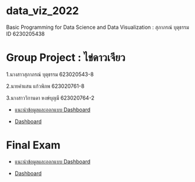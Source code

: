 # data_viz_2022
Basic Programming for Data Science and Data Visualization : สุภาภรณ์ บุตุธรรม ID 6230205438

# Group Project : ไข่ดาวเจียว

1.นางสาวสุภาภรณ์ บุตุธรรม 623020543-8

2.นายคำแสน แก้วพิภพ  623020761-8 

3.นางสาววิกานดา หงษ์บุญมี 623020764-2

  * [แนะนำข้อมูลและออกแบบ Dashboard](https://github.com/Supaporn-Bututham/data_viz_2022/blob/main/Project_DataViz.ipynb)
  
  * [Dashboard](https://datastudio.google.com/reporting/1ef02e55-7de5-42e0-829b-e283c5dfd02b/page/p_m597whyctc?fbclid=IwAR0WJEIgLYxmfjsYWSe0znL5GTEKEDZa0wzENli7LyvIr4FUOdiDZF-6cUk)


# Final Exam

 * [แนะนำข้อมูลและออกแบบ Dashboard](https://github.com/Supaporn-Bututham/data_viz_2022/blob/main/Final_Exam.ipynb)

 * [Dashboard](https://datastudio.google.com/reporting/ead91b08-e2e7-4d37-9c35-3a6e9c54f89a/page/9AEqC?s=sU-xjfkLv3Q)
